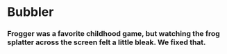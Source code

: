 # Bubbler
### Frogger was a favorite childhood game, but watching the frog splatter across the screen felt a little bleak. We fixed that.
